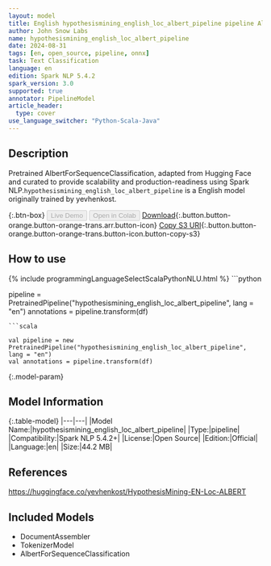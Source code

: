 ```yaml
---
layout: model
title: English hypothesismining_english_loc_albert_pipeline pipeline AlbertForSequenceClassification from yevhenkost
author: John Snow Labs
name: hypothesismining_english_loc_albert_pipeline
date: 2024-08-31
tags: [en, open_source, pipeline, onnx]
task: Text Classification
language: en
edition: Spark NLP 5.4.2
spark_version: 3.0
supported: true
annotator: PipelineModel
article_header:
  type: cover
use_language_switcher: "Python-Scala-Java"
---
```


## Description

Pretrained AlbertForSequenceClassification, adapted from Hugging Face and curated to provide scalability and production-readiness using Spark NLP.`hypothesismining_english_loc_albert_pipeline` is a English model originally trained by yevhenkost.

{:.btn-box}
<button class="button button-orange" disabled>Live Demo</button>
<button class="button button-orange" disabled>Open in Colab</button>
[Download](https://s3.amazonaws.com/auxdata.johnsnowlabs.com/public/models/hypothesismining_english_loc_albert_pipeline_en_5.4.2_3.0_1725125723022.zip){:.button.button-orange.button-orange-trans.arr.button-icon}
[Copy S3 URI](s3://auxdata.johnsnowlabs.com/public/models/hypothesismining_english_loc_albert_pipeline_en_5.4.2_3.0_1725125723022.zip){:.button.button-orange.button-orange-trans.button-icon.button-copy-s3}

## How to use



<div class="tabs-box" markdown="1">
{% include programmingLanguageSelectScalaPythonNLU.html %}
```python

pipeline = PretrainedPipeline("hypothesismining_english_loc_albert_pipeline", lang = "en")
annotations =  pipeline.transform(df)   

```
```scala

val pipeline = new PretrainedPipeline("hypothesismining_english_loc_albert_pipeline", lang = "en")
val annotations = pipeline.transform(df)

```
</div>

{:.model-param}
## Model Information

{:.table-model}
|---|---|
|Model Name:|hypothesismining_english_loc_albert_pipeline|
|Type:|pipeline|
|Compatibility:|Spark NLP 5.4.2+|
|License:|Open Source|
|Edition:|Official|
|Language:|en|
|Size:|44.2 MB|

## References

https://huggingface.co/yevhenkost/HypothesisMining-EN-Loc-ALBERT

## Included Models

- DocumentAssembler
- TokenizerModel
- AlbertForSequenceClassification